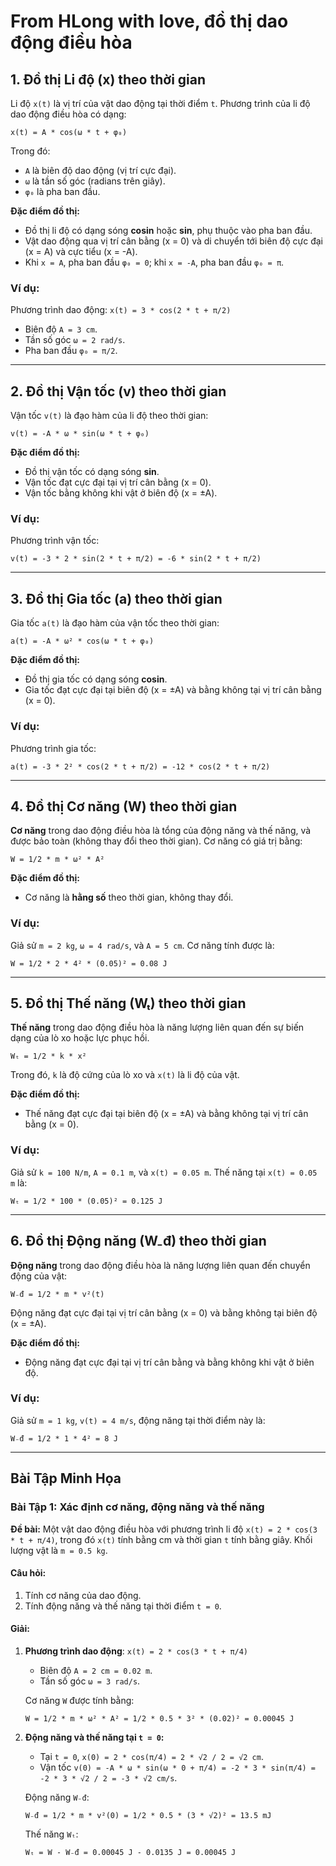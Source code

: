 
# From HLong with love, đồ thị dao động điều hòa 

## 1. Đồ thị Li độ (x) theo thời gian

Li độ `x(t)` là vị trí của vật dao động tại thời điểm `t`. Phương trình của li độ dao động điều hòa có dạng:

```
x(t) = A * cos(ω * t + φ₀)
```

Trong đó:
- `A` là biên độ dao động (vị trí cực đại).
- `ω` là tần số góc (radians trên giây).
- `φ₀` là pha ban đầu.

**Đặc điểm đồ thị:**
- Đồ thị li độ có dạng sóng **cosin** hoặc **sin**, phụ thuộc vào pha ban đầu.
- Vật dao động qua vị trí cân bằng (x = 0) và di chuyển tới biên độ cực đại (x = A) và cực tiểu (x = -A).
- Khi `x = A`, pha ban đầu `φ₀ = 0`; khi `x = -A`, pha ban đầu `φ₀ = π`.

### Ví dụ:
Phương trình dao động: `x(t) = 3 * cos(2 * t + π/2)`
- Biên độ `A = 3 cm`.
- Tần số góc `ω = 2 rad/s`.
- Pha ban đầu `φ₀ = π/2`.

---

## 2. Đồ thị Vận tốc (v) theo thời gian

Vận tốc `v(t)` là đạo hàm của li độ theo thời gian:

```
v(t) = -A * ω * sin(ω * t + φ₀)
```

**Đặc điểm đồ thị:**
- Đồ thị vận tốc có dạng sóng **sin**.
- Vận tốc đạt cực đại tại vị trí cân bằng (x = 0).
- Vận tốc bằng không khi vật ở biên độ (x = ±A).

### Ví dụ:
Phương trình vận tốc:

```
v(t) = -3 * 2 * sin(2 * t + π/2) = -6 * sin(2 * t + π/2)
```

---

## 3. Đồ thị Gia tốc (a) theo thời gian

Gia tốc `a(t)` là đạo hàm của vận tốc theo thời gian:

```
a(t) = -A * ω² * cos(ω * t + φ₀)
```

**Đặc điểm đồ thị:**
- Đồ thị gia tốc có dạng sóng **cosin**.
- Gia tốc đạt cực đại tại biên độ (x = ±A) và bằng không tại vị trí cân bằng (x = 0).

### Ví dụ:
Phương trình gia tốc:

```
a(t) = -3 * 2² * cos(2 * t + π/2) = -12 * cos(2 * t + π/2)
```

---

## 4. Đồ thị Cơ năng (W) theo thời gian

**Cơ năng** trong dao động điều hòa là tổng của động năng và thế năng, và được bảo toàn (không thay đổi theo thời gian). Cơ năng có giá trị bằng:

```
W = 1/2 * m * ω² * A²
```

**Đặc điểm đồ thị:**
- Cơ năng là **hằng số** theo thời gian, không thay đổi.

### Ví dụ:
Giả sử `m = 2 kg`, `ω = 4 rad/s`, và `A = 5 cm`. Cơ năng tính được là:

```
W = 1/2 * 2 * 4² * (0.05)² = 0.08 J
```

---

## 5. Đồ thị Thế năng (Wₜ) theo thời gian

**Thế năng** trong dao động điều hòa là năng lượng liên quan đến sự biến dạng của lò xo hoặc lực phục hồi.

```
Wₜ = 1/2 * k * x²
```

Trong đó, `k` là độ cứng của lò xo và `x(t)` là li độ của vật.

**Đặc điểm đồ thị:**
- Thế năng đạt cực đại tại biên độ (x = ±A) và bằng không tại vị trí cân bằng (x = 0).

### Ví dụ:
Giả sử `k = 100 N/m`, `A = 0.1 m`, và `x(t) = 0.05 m`. Thế năng tại `x(t) = 0.05 m` là:

```
Wₜ = 1/2 * 100 * (0.05)² = 0.125 J
```

---

## 6. Đồ thị Động năng (W₋đ) theo thời gian

**Động năng** trong dao động điều hòa là năng lượng liên quan đến chuyển động của vật:

```
W₋đ = 1/2 * m * v²(t)
```

Động năng đạt cực đại tại vị trí cân bằng (x = 0) và bằng không tại biên độ (x = ±A).

**Đặc điểm đồ thị:**
- Động năng đạt cực đại tại vị trí cân bằng và bằng không khi vật ở biên độ.

### Ví dụ:
Giả sử `m = 1 kg`, `v(t) = 4 m/s`, động năng tại thời điểm này là:

```
W₋đ = 1/2 * 1 * 4² = 8 J
```

---

## Bài Tập Minh Họa

### Bài Tập 1: Xác định cơ năng, động năng và thế năng

**Đề bài:** Một vật dao động điều hòa với phương trình li độ `x(t) = 2 * cos(3 * t + π/4)`, trong đó `x(t)` tính bằng cm và thời gian `t` tính bằng giây. Khối lượng vật là `m = 0.5 kg`.

#### Câu hỏi:
1. Tính cơ năng của dao động.
2. Tính động năng và thế năng tại thời điểm `t = 0`.

#### Giải:
1. **Phương trình dao động**: `x(t) = 2 * cos(3 * t + π/4)`
   - Biên độ `A = 2 cm = 0.02 m`.
   - Tần số góc `ω = 3 rad/s`.
   
   Cơ năng `W` được tính bằng:

   ```
   W = 1/2 * m * ω² * A² = 1/2 * 0.5 * 3² * (0.02)² = 0.00045 J
   ```

2. **Động năng và thế năng tại `t = 0`:**
   - Tại `t = 0`, `x(0) = 2 * cos(π/4) = 2 * √2 / 2 = √2 cm`.
   - Vận tốc `v(0) = -A * ω * sin(ω * 0 + π/4) = -2 * 3 * sin(π/4) = -2 * 3 * √2 / 2 = -3 * √2 cm/s`.
   
   Động năng `W₋đ`:

   ```
   W₋đ = 1/2 * m * v²(0) = 1/2 * 0.5 * (3 * √2)² = 13.5 mJ
   ```
   
   Thế năng `Wₜ`:

   ```
   Wₜ = W - W₋đ = 0.00045 J - 0.0135 J = 0.00045 J
   ```